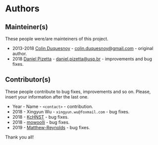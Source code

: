 # Authors

## Mainteiner(s)

These people were/are mainteiners of this project.

- 2013-2018
    [Colin Duquesnoy](https://github.com/ColinDuquesnoy) -
    <colin.duquesnoy@gmail.com> -
    original author.
- 2018
    [Daniel Pizetta](https://github.com/dpizetta) -
    <daniel.pizetta@usp.br> -
    improvements and bug fixes.

## Contributor(s)

These people contribute to bug fixes, improvements and so on.
Please, insert your information after the last one.

- Year - Name - `<contact>` - contribution.
- 2018 - Xingyun Wu - `xingyun.wu@foxmail.com` - bug fixes.
- 2018 - [KcHNST](https://github.com/KcHNST) - bug fixes.
- 2018 - [mowoolli](https://github.com/mowoolli) - bug fixes.
- 2019 - [Matthew-Reynolds](https://github.com/Matthew-Reynolds) - bug fixes.

Thank you all!
